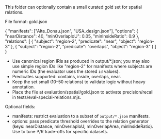 This folder can optionally contain a small curated gold set for spatial relations.

File format: gold.json

{
"manifests": ["Alte_Donau.json", "USA_design.json"],
"options": {
"nearDistance": 40,
"minOverlapIoU": 0.05,
"minInsideRatio": 0.9
},
"relations": [
{ "subject": "region-2", "predicate": "near", "object": "region-3" },
{ "subject": "region-2", "predicate": "overlaps", "object": "region-3" }
]
}

- Use canonical region IRIs as produced in output/\*.json; you may also use simple region IDs like "region-2" for manifests where subjects are numeric IDs (the evaluator uses the stored `id` values).
- Predicates supported: contains, inside, overlaps, near.
- Keep the set small (10–50 relations) to validate logic without heavy annotation.
- Place the file at evaluation/spatial/gold.json to activate precision/recall in tests/eval-special-relations.mjs.

Optional fields:

- manifests: restrict evaluation to a subset of `output/*.json` manifests.
- options: pass predicate threshold overrides to the relation generator (keys: nearDistance, minOverlapIoU, minOverlapArea, minInsideRatio). Use to tune P/R trade-offs for specific datasets.
